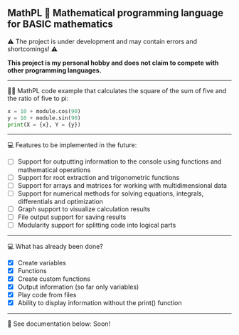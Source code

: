MathPL 📏
Mathematical programming language for BASIC mathematics
---
⚠️ The project is under development and may contain errors and shortcomings! ⚠️

**This project is my personal hobby and does not claim to compete with other programming languages.**

---
🧑‍💻 MathPL code example that calculates the square of the sum of five and the ratio of five to pi:

```python
x = 10 + module.cos(90)
y = 10 + module.sin(90)
print(X = {x}, Y = {y})
```

---
💻 Features to be implemented in the future:

- [ ] Support for outputting information to the console using functions and mathematical operations
- [ ] Support for root extraction and trigonometric functions
- [ ] Support for arrays and matrices for working with multidimensional data
- [ ] Support for numerical methods for solving equations, integrals, differentials and optimization
- [ ] Graph support to visualize calculation results
- [ ] File output support for saving results
- [ ] Modularity support for splitting code into logical parts
---
💻 What has already been done?

- [x] Create variables
- [x] Functions
- [x] Create custom functions
- [x] Output information (so far only variables)
- [x] Play code from files
- [x] Ability to display information without the print() function
---
📘 See documentation below:
Soon!
